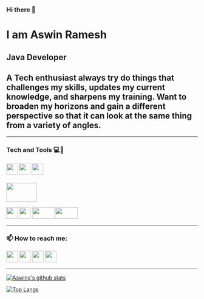 ### Hi there 👋
# I am Aswin Ramesh
## Java Developer
## A Tech enthusiast always try do things that challenges my skills, updates my current knowledge, and sharpens my training. Want to broaden my horizons and gain a different perspective so that it can look at the same thing from a variety of angles.

<hr>

### Tech and Tools 💻🔧
#### <img  height="30px" width="30px" src="https://camo.githubusercontent.com/fa9bd56c1c89a81c4298a79b70e3c0a84ed1ae2f/68747470733a2f2f6564656e742e6769746875622e696f2f537570657254696e7949636f6e732f696d616765732f7376672f68746d6c352e737667"> <img  height="30px" width="30px" src="https://camo.githubusercontent.com/e4401872e88c7253f40c1267936c9a5a81aa3692/68747470733a2f2f6564656e742e6769746875622e696f2f537570657254696e7949636f6e732f696d616765732f7376672f6a6176612e737667"> <img  height="30px" width="30px" src="https://raw.githubusercontent.com/isocpp/logos/master/cpp_logo.png">
<img  height="50px" width="80px" src="https://venturebeat.com/wp-content/uploads/2019/09/google-dart-flutter.png?w=1200&strip=all">
 

 <img  height="30px" width="30px" src="https://camo.githubusercontent.com/3ab254946cc64e3bf0fc5d45f97ae3ecccdef5fa/68747470733a2f2f6564656e742e6769746875622e696f2f537570657254696e7949636f6e732f696d616765732f7376672f77696e646f77732e737667"> <img  height="30px" width="30px" src="https://camo.githubusercontent.com/11ab33aade76b32789dfac7a4c04e051924fb22d/68747470733a2f2f6564656e742e6769746875622e696f2f537570657254696e7949636f6e732f696d616765732f7376672f6c696e75782e737667"> 
 <img  height="30px" width="60px" src="https://git-scm.com/images/logo@2x.png"><img  height="30px" width="60px" src="https://1000logos.net/wp-content/uploads/2021/05/GitHub-logo.png">    

<hr>

### 📫 How to reach me:

<a href="https://www.instagram.com/_aswin_ramesh/"><img height="30px" width="30px" src="https://camo.githubusercontent.com/68ff38b86f01b428567dcc406116e23728245f4e/68747470733a2f2f6564656e742e6769746875622e696f2f537570657254696e7949636f6e732f696d616765732f7376672f696e7374616772616d2e737667"></a>  <a href="https://www.facebook.com/aswinachu.kudakkalam/"><img height="30px" width="30px" src="https://camo.githubusercontent.com/e6d2040c65e8c6f4da10db72436cf9a1196e43ae/68747470733a2f2f6564656e742e6769746875622e696f2f537570657254696e7949636f6e732f696d616765732f7376672f66616365626f6f6b2e737667"></a>  <a href="https://www.linkedin.com/in/aswin-ramesh-766620124/"><img height="30px" width="30px" src="https://camo.githubusercontent.com/45e6bebceba49c2cf76b1b3770b1adbe24e6c454/68747470733a2f2f6564656e742e6769746875622e696f2f537570657254696e7949636f6e732f696d616765732f7376672f6c696e6b6564696e2e737667"></a>   <a href="https://twitter.com/aswinramesh527"><img height="30px" width="30px" src="https://camo.githubusercontent.com/9bbddae7e626bda73c943e06b4568a7a02e193b4/68747470733a2f2f6564656e742e6769746875622e696f2f537570657254696e7949636f6e732f696d616765732f7376672f747769747465722e737667"></a>  

<hr>

[![Aswins's github stats](https://github-readme-stats.vercel.app/api?username=aswin527)](https://github.com/anuraghazra/github-readme-stats)

[![Top Langs](https://github-readme-stats.vercel.app/api/top-langs/?username=aswin527&layout=compact)](https://github.com/aswin527/github-readme-stats)
<!--
**Aswin527/Aswin527** is a ✨ _special_ ✨ repository because its `README.md` (this file) appears on your GitHub profile.

Here are some ideas to get you started:

- 🔭 I’m currently working on ...
- 🌱 I’m currently learning ...
- 👯 I’m looking to collaborate on ...
- 🤔 I’m looking for help with ...
- 💬 Ask me about ...
- 📫 How to reach me: ...
- 😄 Pronouns: ...
- ⚡ Fun fact: ...
-->
